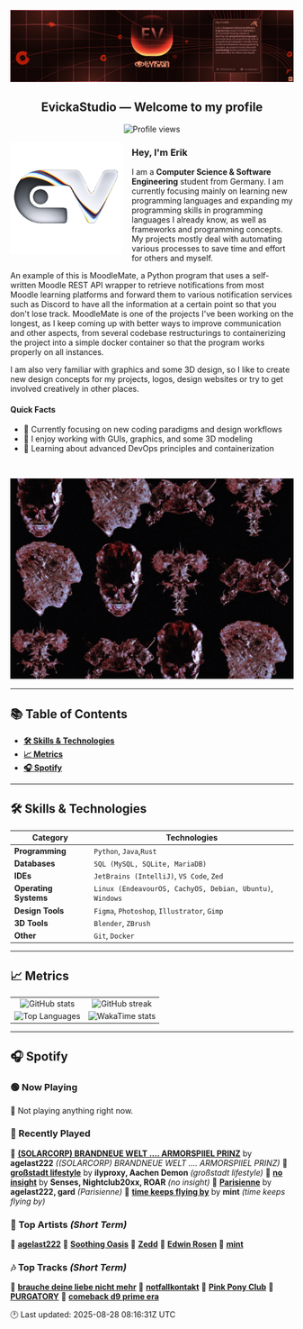 <p align="center">
  <img src="assets/banner_2.webp" alt="Evicka Studio Banner" />
</p>

<h2 align="center">EvickaStudio — Welcome to my profile</h2>

<p align="center">
  <img src="https://komarev.com/ghpvc/?username=EvickaStudio&style=plastic&abbreviated=true&color=ff69b4" alt="Profile views" />
  <!-- Centering reference: using container alignment per CSS text-align guidance -->
</p>

<p>
  <img align="left" src="assets/liquid-logo-500.gif" alt="Evicka EV Logo" width="200" style="margin-right: 16px; margin-bottom: 8px;"/>
</p>

<h3>Hey, I'm Erik</h3>
<p>
  I am a <strong>Computer Science & Software Engineering</strong> student from
  Germany. I am currently focusing mainly on learning new programming
  languages and expanding my programming skills in programming languages I
  already know, as well as frameworks and programming concepts. My projects
  mostly deal with automating various processes to save time and effort for
  others and myself.
</p>
<p>
  An example of this is MoodleMate, a Python program that uses a
  self-written Moodle REST API wrapper to retrieve notifications from most
  Moodle learning platforms and forward them to various notification
  services such as Discord to have all the information at a certain point
  so that you don't lose track. MoodleMate is one of the projects I've been
  working on the longest, as I keep coming up with better ways to improve
  communication and other aspects, from several codebase restructurings to
  containerizing the project into a simple docker container so that the
  program works properly on all instances.
</p>
<p>
  I am also very familiar with graphics and some 3D design, so I like to
  create new design concepts for my projects, logos, design websites or try
  to get involved creatively in other places.
</p>

<h4>Quick Facts</h4>
<ul>
  <li>🔬 Currently focusing on new coding paradigms and design workflows</li>
  <li>👀 I enjoy working with GUIs, graphics, and some 3D modeling</li>
  <li>🌱 Learning about advanced DevOps principles and containerization</li>
  
</ul>

<br clear="left"/>

<p align="center">
  <img src="assets/evkheadpostersmol.webp" alt="Evicka poster collage" />
</p>

---

## 📚 Table of Contents

- **[🛠️ Skills & Technologies](#️-skills--technologies)**
- **[📈 Metrics](#-metrics)**
- **[🎧 Spotify](#-spotify)**

---

## 🛠️ Skills & Technologies

| **Category**          | **Technologies**                                                                                                 |
|-----------------------|------------------------------------------------------------------------------------------------------------------|
| **Programming**       | `Python`, `Java`,`Rust`                                                                                           |
| **Databases**         | `SQL (MySQL, SQLite, MariaDB)`                                                                                   |
| **IDEs**              | `JetBrains (IntelliJ)`, `VS Code`, `Zed`                                                                         |
| **Operating Systems** | `Linux (EndeavourOS, CachyOS, Debian, Ubuntu)`, `Windows`                                                        |
| **Design Tools**      | `Figma`, `Photoshop`, `Illustrator`, `Gimp`                                                                      |
| **3D Tools**          | `Blender`, `ZBrush`                                                                                              |
| **Other**             | `Git`, `Docker`                                                                                                  |

---

## 📈 Metrics

<table>
  <tr>
    <td align="center">
      <img src="https://github-readme-stats.vercel.app/api?username=EvickaStudio&show=reviews,discussions_started,discussions_answered,prs_merged,prs_merged_percentage&show_icons=true&theme=transparent" alt="GitHub stats" width="100%" />
    </td>
    <td align="center">
      <img src="https://github-readme-streak-stats.herokuapp.com/?user=EvickaStudio&theme=transparent" alt="GitHub streak" width="100%" />
    </td>
  </tr>
  <tr>
    <td align="center">
      <img src="https://github-readme-stats.vercel.app/api/top-langs/?username=EvickaStudio&theme=transparent&layout=compact" alt="Top Languages" width="100%" />
    </td>
    <td align="center">
      <img src="https://github-readme-stats.vercel.app/api/wakatime?username=evickastudio&layout=compact&theme=transparent" alt="WakaTime stats" width="100%" />
    </td>
  </tr>
</table>

---

## 🎧 Spotify

<!-- SPOTIFY-START -->


### 🟢 Now Playing

🎵 Not playing anything right now.



### 📜 Recently Played

🎤 **[(SOLARCORP) BRANDNEUE WELT .... ARMORSPIIEL PRINZ](https://open.spotify.com/track/4Qd96b7S923bpGucnINxAA)** by **agelast222** *((SOLARCORP) BRANDNEUE WELT .... ARMORSPIIEL PRINZ)*
🎤 **[großstadt lifestyle](https://open.spotify.com/track/0P5lMGKREI3FvdlZeuSfJV)** by **ilyproxy, Aachen Demon** *(großstadt lifestyle)*
🎤 **[no insight](https://open.spotify.com/track/0Gyyfcff9kzzBx5gffqT0A)** by **Senses, Nightclub20xx, ROAR** *(no insight)*
🎤 **[Parisienne](https://open.spotify.com/track/7D63417MInhEo8QsPXcAy3)** by **agelast222, gard** *(Parisienne)*
🎤 **[time keeps flying by](https://open.spotify.com/track/7u1c8VWmboSJKCgkGivibD)** by **mint** *(time keeps flying by)*



### 🌟 Top Artists *(Short Term)*

🥇 [**agelast222**](https://open.spotify.com/artist/05jZ0T8kKQUA7Cd58RLiL0)
🥈 [**Soothing Oasis**](https://open.spotify.com/artist/1HON4xJAWJNuUpb6G64bNr)
🥉 [**Zedd**](https://open.spotify.com/artist/2qxJFvFYMEDqd7ui6kSAcq)
🏅 [**Edwin Rosen**](https://open.spotify.com/artist/1r93D0anfnfL4M7tYTce0J)
🏅 [**mint**](https://open.spotify.com/artist/18ZZFZYue9xTQel14oTWBd)



### 🎶 Top Tracks *(Short Term)*

🥇 [**brauche deine liebe nicht mehr**](https://open.spotify.com/track/5uLdsrnhX6YRyLeBVTSMVO)
🥈 [**notfallkontakt**](https://open.spotify.com/track/0IPMXUCfYjnY1dzyXskUNo)
🥉 [**Pink Pony Club**](https://open.spotify.com/track/6393yGahSJ9slVdOwSxOVR)
🏅 [**PURGATORY**](https://open.spotify.com/track/2NAPXTRUMaXW4Pf3606hHL)
🏅 [**comeback d9 prime era**](https://open.spotify.com/track/5duwgbDJtY88MEAfXE0cd9)


🕐 Last updated: 2025-08-28 08:16:31Z UTC
<!-- SPOTIFY-END -->
